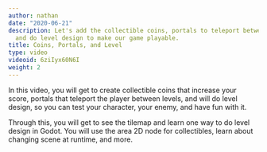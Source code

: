 ```yaml
---
author: nathan
date: "2020-06-21"
description: Let's add the collectible coins, portals to teleport between levels,
  and do level design to make our game playable.
title: Coins, Portals, and Level
type: video
videoid: 6ziIyx60N6I
weight: 2
---
```


In this video, you will get to create collectible coins that increase your score, portals that teleport the player between levels, and will do level design, so you can test your character, your enemy, and have fun with it.

Through this, you will get to see the tilemap and learn one way to do level design in Godot. You will use the area 2D node for collectibles, learn about changing scene at runtime, and more.
